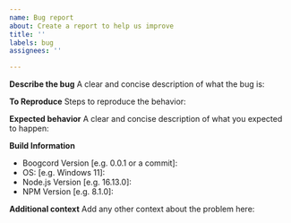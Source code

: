 ```yaml
---
name: Bug report
about: Create a report to help us improve
title: ''
labels: bug
assignees: ''

---
```


**Describe the bug**
A clear and concise description of what the bug is:

**To Reproduce**
Steps to reproduce the behavior:

**Expected behavior**
A clear and concise description of what you expected to happen:

**Build Information**
- Boogcord Version [e.g. 0.0.1 or a commit]:
- OS: [e.g. Windows 11]:
- Node.js Version [e.g. 16.13.0]:
- NPM Version [e.g. 8.1.0]:

**Additional context**
Add any other context about the problem here:
